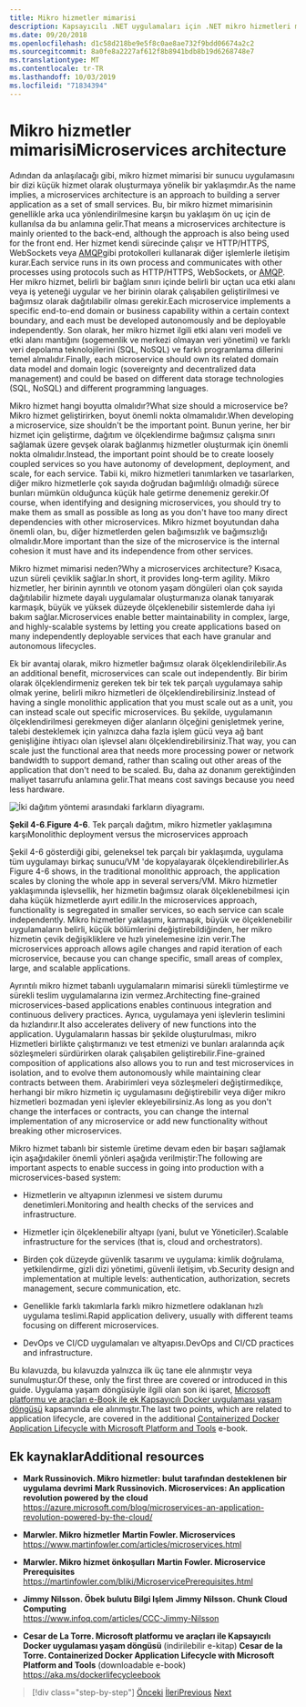 ```yaml
---
title: Mikro hizmetler mimarisi
description: Kapsayıcılı .NET uygulamaları için .NET mikro hizmetleri mimarisi | Mikro hizmet mimarisinin 30,000 fit görünümü.
ms.date: 09/20/2018
ms.openlocfilehash: d1c58d218be9e5f8c0ae8ae732f9bdd06674a2c2
ms.sourcegitcommit: 8a0fe8a2227af612f8b8941bdb8b19d6268748e7
ms.translationtype: MT
ms.contentlocale: tr-TR
ms.lasthandoff: 10/03/2019
ms.locfileid: "71834394"
---
```

# <a name="microservices-architecture"></a><span data-ttu-id="a3766-103">Mikro hizmetler mimarisi</span><span class="sxs-lookup"><span data-stu-id="a3766-103">Microservices architecture</span></span>

<span data-ttu-id="a3766-104">Adından da anlaşılacağı gibi, mikro hizmet mimarisi bir sunucu uygulamasını bir dizi küçük hizmet olarak oluşturmaya yönelik bir yaklaşımdır.</span><span class="sxs-lookup"><span data-stu-id="a3766-104">As the name implies, a microservices architecture is an approach to building a server application as a set of small services.</span></span> <span data-ttu-id="a3766-105">Bu, bir mikro hizmet mimarisinin genellikle arka uca yönlendirilmesine karşın bu yaklaşım ön uç için de kullanılsa da bu anlamına gelir.</span><span class="sxs-lookup"><span data-stu-id="a3766-105">That means a microservices architecture is mainly oriented to the back-end, although the approach is also being used for the front end.</span></span> <span data-ttu-id="a3766-106">Her hizmet kendi sürecinde çalışır ve HTTP/HTTPS, WebSockets veya [AMQP](https://en.wikipedia.org/wiki/Advanced_Message_Queuing_Protocol)gibi protokolleri kullanarak diğer işlemlerle iletişim kurar.</span><span class="sxs-lookup"><span data-stu-id="a3766-106">Each service runs in its own process and communicates with other processes using protocols such as HTTP/HTTPS, WebSockets, or [AMQP](https://en.wikipedia.org/wiki/Advanced_Message_Queuing_Protocol).</span></span> <span data-ttu-id="a3766-107">Her mikro hizmet, belirli bir bağlam sınırı içinde belirli bir uçtan uca etki alanı veya iş yeteneği uygular ve her birinin olarak çalışabilen geliştirilmesi ve bağımsız olarak dağıtılabilir olması gerekir.</span><span class="sxs-lookup"><span data-stu-id="a3766-107">Each microservice implements a specific end-to-end domain or business capability within a certain context boundary, and each must be developed autonomously and be deployable independently.</span></span> <span data-ttu-id="a3766-108">Son olarak, her mikro hizmet ilgili etki alanı veri modeli ve etki alanı mantığını (sogemenlik ve merkezi olmayan veri yönetimi) ve farklı veri depolama teknolojilerini (SQL, NoSQL) ve farklı programlama dillerini temel almalıdır.</span><span class="sxs-lookup"><span data-stu-id="a3766-108">Finally, each microservice should own its related domain data model and domain logic (sovereignty and decentralized data management) and could be based on different data storage technologies (SQL, NoSQL) and different programming languages.</span></span>

<span data-ttu-id="a3766-109">Mikro hizmet hangi boyutta olmalıdır?</span><span class="sxs-lookup"><span data-stu-id="a3766-109">What size should a microservice be?</span></span> <span data-ttu-id="a3766-110">Mikro hizmet geliştirirken, boyut önemli nokta olmamalıdır.</span><span class="sxs-lookup"><span data-stu-id="a3766-110">When developing a microservice, size shouldn't be the important point.</span></span> <span data-ttu-id="a3766-111">Bunun yerine, her bir hizmet için geliştirme, dağıtım ve ölçeklendirme bağımsız çalışma sınırı sağlamak üzere gevşek olarak bağlanmış hizmetler oluşturmak için önemli nokta olmalıdır.</span><span class="sxs-lookup"><span data-stu-id="a3766-111">Instead, the important point should be to create loosely coupled services so you have autonomy of development, deployment, and scale, for each service.</span></span> <span data-ttu-id="a3766-112">Tabii ki, mikro hizmetleri tanımlarken ve tasarlarken, diğer mikro hizmetlerle çok sayıda doğrudan bağımlılığı olmadığı sürece bunları mümkün olduğunca küçük hale getirme denemeniz gerekir.</span><span class="sxs-lookup"><span data-stu-id="a3766-112">Of course, when identifying and designing microservices, you should try to make them as small as possible as long as you don't have too many direct dependencies with other microservices.</span></span> <span data-ttu-id="a3766-113">Mikro hizmet boyutundan daha önemli olan, bu, diğer hizmetlerden gelen bağımsızlık ve bağımsızlığı olmalıdır.</span><span class="sxs-lookup"><span data-stu-id="a3766-113">More important than the size of the microservice is the internal cohesion it must have and its independence from other services.</span></span>

<span data-ttu-id="a3766-114">Mikro hizmet mimarisi neden?</span><span class="sxs-lookup"><span data-stu-id="a3766-114">Why a microservices architecture?</span></span> <span data-ttu-id="a3766-115">Kısaca, uzun süreli çeviklik sağlar.</span><span class="sxs-lookup"><span data-stu-id="a3766-115">In short, it provides long-term agility.</span></span> <span data-ttu-id="a3766-116">Mikro hizmetler, her birinin ayrıntılı ve otonom yaşam döngüleri olan çok sayıda dağıtılabilir hizmete dayalı uygulamalar oluşturmanıza olanak tanıyarak karmaşık, büyük ve yüksek düzeyde ölçeklenebilir sistemlerde daha iyi bakım sağlar.</span><span class="sxs-lookup"><span data-stu-id="a3766-116">Microservices enable better maintainability in complex, large, and highly-scalable systems by letting you create applications based on many independently deployable services that each have granular and autonomous lifecycles.</span></span>

<span data-ttu-id="a3766-117">Ek bir avantaj olarak, mikro hizmetler bağımsız olarak ölçeklendirilebilir.</span><span class="sxs-lookup"><span data-stu-id="a3766-117">As an additional benefit, microservices can scale out independently.</span></span> <span data-ttu-id="a3766-118">Bir birim olarak ölçeklendirmeniz gereken tek bir tek tek parçalı uygulamaya sahip olmak yerine, belirli mikro hizmetleri de ölçeklendirebilirsiniz.</span><span class="sxs-lookup"><span data-stu-id="a3766-118">Instead of having a single monolithic application that you must scale out as a unit, you can instead scale out specific microservices.</span></span> <span data-ttu-id="a3766-119">Bu şekilde, uygulamanın ölçeklendirilmesi gerekmeyen diğer alanların ölçeğini genişletmek yerine, talebi desteklemek için yalnızca daha fazla işlem gücü veya ağ bant genişliğine ihtiyacı olan işlevsel alanı ölçeklendirebilirsiniz.</span><span class="sxs-lookup"><span data-stu-id="a3766-119">That way, you can scale just the functional area that needs more processing power or network bandwidth to support demand, rather than scaling out other areas of the application that don't need to be scaled.</span></span> <span data-ttu-id="a3766-120">Bu, daha az donanım gerektiğinden maliyet tasarrufu anlamına gelir.</span><span class="sxs-lookup"><span data-stu-id="a3766-120">That means cost savings because you need less hardware.</span></span>

![İki dağıtım yöntemi arasındaki farkların diyagramı.](./media/microservices-architecture/monolith-deployment-vs-microservice-approach.png)

<span data-ttu-id="a3766-122">**Şekil 4-6**.</span><span class="sxs-lookup"><span data-stu-id="a3766-122">**Figure 4-6**.</span></span> <span data-ttu-id="a3766-123">Tek parçalı dağıtım, mikro hizmetler yaklaşımına karşı</span><span class="sxs-lookup"><span data-stu-id="a3766-123">Monolithic deployment versus the microservices approach</span></span>

<span data-ttu-id="a3766-124">Şekil 4-6 gösterdiği gibi, geleneksel tek parçalı bir yaklaşımda, uygulama tüm uygulamayı birkaç sunucu/VM 'de kopyalayarak ölçeklendirebilirler.</span><span class="sxs-lookup"><span data-stu-id="a3766-124">As Figure 4-6 shows, in the traditional monolithic approach, the application scales by cloning the whole app in several servers/VM.</span></span> <span data-ttu-id="a3766-125">Mikro hizmetler yaklaşımında işlevsellik, her hizmetin bağımsız olarak ölçeklenebilmesi için daha küçük hizmetlerde ayırt edilir.</span><span class="sxs-lookup"><span data-stu-id="a3766-125">In the microservices approach, functionality is segregated in smaller services, so each service can scale independently.</span></span> <span data-ttu-id="a3766-126">Mikro hizmetler yaklaşımı, karmaşık, büyük ve ölçeklenebilir uygulamaların belirli, küçük bölümlerini değiştirebildiğinden, her mikro hizmetin çevik değişikliklere ve hızlı yinelemesine izin verir.</span><span class="sxs-lookup"><span data-stu-id="a3766-126">The microservices approach allows agile changes and rapid iteration of each microservice, because you can change specific, small areas of complex, large, and scalable applications.</span></span>

<span data-ttu-id="a3766-127">Ayrıntılı mikro hizmet tabanlı uygulamaların mimarisi sürekli tümleştirme ve sürekli teslim uygulamalarına izin vermez.</span><span class="sxs-lookup"><span data-stu-id="a3766-127">Architecting fine-grained microservices-based applications enables continuous integration and continuous delivery practices.</span></span> <span data-ttu-id="a3766-128">Ayrıca, uygulamaya yeni işlevlerin teslimini da hızlandırır.</span><span class="sxs-lookup"><span data-stu-id="a3766-128">It also accelerates delivery of new functions into the application.</span></span> <span data-ttu-id="a3766-129">Uygulamaların hassas bir şekilde oluşturulması, mikro Hizmetleri birlikte çalıştırmanızı ve test etmenizi ve bunları aralarında açık sözleşmeleri sürdürirken olarak çalışabilen geliştirebilir.</span><span class="sxs-lookup"><span data-stu-id="a3766-129">Fine-grained composition of applications also allows you to run and test microservices in isolation, and to evolve them autonomously while maintaining clear contracts between them.</span></span> <span data-ttu-id="a3766-130">Arabirimleri veya sözleşmeleri değiştirmedikçe, herhangi bir mikro hizmetin iç uygulamasını değiştirebilir veya diğer mikro hizmetleri bozmadan yeni işlevler ekleyebilirsiniz.</span><span class="sxs-lookup"><span data-stu-id="a3766-130">As long as you don't change the interfaces or contracts, you can change the internal implementation of any microservice or add new functionality without breaking other microservices.</span></span>

<span data-ttu-id="a3766-131">Mikro hizmet tabanlı bir sistemle üretime devam eden bir başarı sağlamak için aşağıdakiler önemli yönleri aşağıda verilmiştir:</span><span class="sxs-lookup"><span data-stu-id="a3766-131">The following are important aspects to enable success in going into production with a microservices-based system:</span></span>

- <span data-ttu-id="a3766-132">Hizmetlerin ve altyapının izlenmesi ve sistem durumu denetimleri.</span><span class="sxs-lookup"><span data-stu-id="a3766-132">Monitoring and health checks of the services and infrastructure.</span></span>

- <span data-ttu-id="a3766-133">Hizmetler için ölçeklenebilir altyapı (yani, bulut ve Yöneticiler).</span><span class="sxs-lookup"><span data-stu-id="a3766-133">Scalable infrastructure for the services (that is, cloud and orchestrators).</span></span>

- <span data-ttu-id="a3766-134">Birden çok düzeyde güvenlik tasarımı ve uygulama: kimlik doğrulama, yetkilendirme, gizli dizi yönetimi, güvenli iletişim, vb.</span><span class="sxs-lookup"><span data-stu-id="a3766-134">Security design and implementation at multiple levels: authentication, authorization, secrets management, secure communication, etc.</span></span>

- <span data-ttu-id="a3766-135">Genellikle farklı takımlarla farklı mikro hizmetlere odaklanan hızlı uygulama teslimi.</span><span class="sxs-lookup"><span data-stu-id="a3766-135">Rapid application delivery, usually with different teams focusing on different microservices.</span></span>

- <span data-ttu-id="a3766-136">DevOps ve CI/CD uygulamaları ve altyapısı.</span><span class="sxs-lookup"><span data-stu-id="a3766-136">DevOps and CI/CD practices and infrastructure.</span></span>

<span data-ttu-id="a3766-137">Bu kılavuzda, bu kılavuzda yalnızca ilk üç tane ele alınmıştır veya sunulmuştur.</span><span class="sxs-lookup"><span data-stu-id="a3766-137">Of these, only the first three are covered or introduced in this guide.</span></span> <span data-ttu-id="a3766-138">Uygulama yaşam döngüsüyle ilgili olan son iki işaret, [Microsoft platformu ve araçları e-Book ile ek Kapsayıcılı Docker uygulaması yaşam döngüsü](https://aka.ms/dockerlifecycleebook) kapsamında ele alınmıştır.</span><span class="sxs-lookup"><span data-stu-id="a3766-138">The last two points, which are related to application lifecycle, are covered in the additional [Containerized Docker Application Lifecycle with Microsoft Platform and Tools](https://aka.ms/dockerlifecycleebook) e-book.</span></span>

## <a name="additional-resources"></a><span data-ttu-id="a3766-139">Ek kaynaklar</span><span class="sxs-lookup"><span data-stu-id="a3766-139">Additional resources</span></span>

- <span data-ttu-id="a3766-140">**Mark Russinovich. Mikro hizmetler: bulut tarafından desteklenen bir uygulama devrimi** </span><span class="sxs-lookup"><span data-stu-id="a3766-140">**Mark Russinovich. Microservices: An application revolution powered by the cloud** </span></span>\
  <https://azure.microsoft.com/blog/microservices-an-application-revolution-powered-by-the-cloud/>

- <span data-ttu-id="a3766-141">**Marwler. Mikro hizmetler** </span><span class="sxs-lookup"><span data-stu-id="a3766-141">**Martin Fowler. Microservices** </span></span>\
  <https://www.martinfowler.com/articles/microservices.html>

- <span data-ttu-id="a3766-142">**Marwler. Mikro hizmet önkoşulları** </span><span class="sxs-lookup"><span data-stu-id="a3766-142">**Martin Fowler. Microservice Prerequisites** </span></span>\
  <https://martinfowler.com/bliki/MicroservicePrerequisites.html>

- <span data-ttu-id="a3766-143">**Jimmy Nilsson. Öbek bulutu Bilgi Işlem** </span><span class="sxs-lookup"><span data-stu-id="a3766-143">**Jimmy Nilsson. Chunk Cloud Computing** </span></span>\
  <https://www.infoq.com/articles/CCC-Jimmy-Nilsson>

- <span data-ttu-id="a3766-144">**Cesar de La Torre. Microsoft platformu ve araçları ile Kapsayıcılı Docker uygulaması yaşam döngüsü** (indirilebilir e-kitap) </span><span class="sxs-lookup"><span data-stu-id="a3766-144">**Cesar de la Torre. Containerized Docker Application Lifecycle with Microsoft Platform and Tools** (downloadable e-book) </span></span>\
  <https://aka.ms/dockerlifecycleebook>

>[!div class="step-by-step"]
><span data-ttu-id="a3766-145">[Önceki](service-oriented-architecture.md)
>[İleri](data-sovereignty-per-microservice.md)</span><span class="sxs-lookup"><span data-stu-id="a3766-145">[Previous](service-oriented-architecture.md)
[Next](data-sovereignty-per-microservice.md)</span></span>
